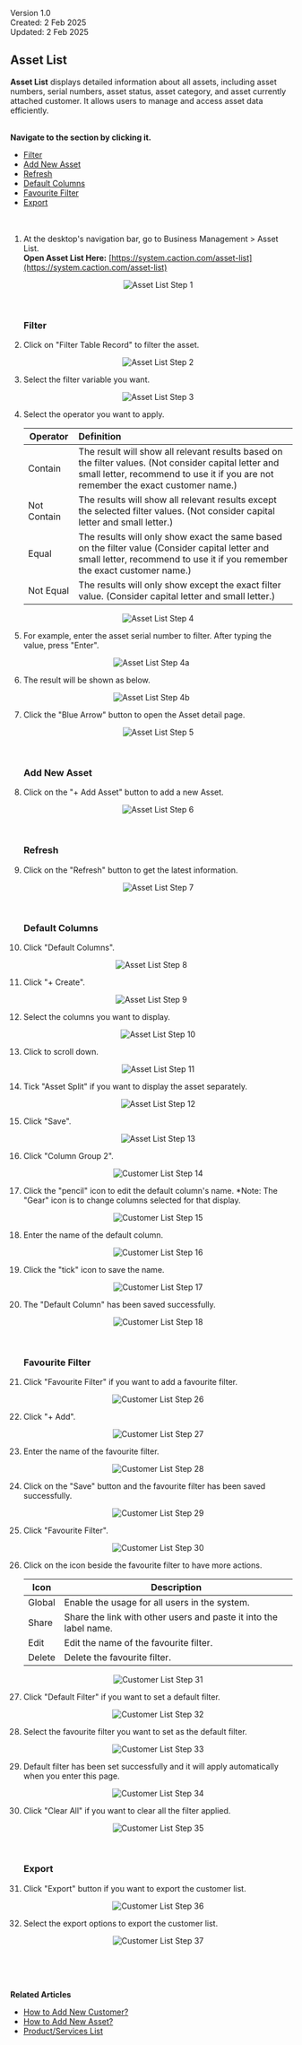 Version 1.0<br>
Created: 2 Feb 2025<br>
Updated: 2 Feb 2025<br>
## Asset List

**Asset List** displays detailed information about all assets, including asset numbers, serial numbers, asset status, asset category, and asset currently attached customer. It allows users to manage and access asset data efficiently.<br><br>

**Navigate to the section by clicking it.**<br>

- [Filter](#section1)<br>
- [Add New Asset](#section2)<br>
- [Refresh](#section3)<br>
- [Default Columns](#section4)<br>
- [Favourite Filter](#section5)<br>
- [Export](#section6)
<br><br><br>

1. At the desktop's navigation bar, go to Business Management > Asset List.<br>
   **Open Asset List Here:** [https://system.caction.com/asset-list](https://system.caction.com/asset-list)<br>

   <p align="center">
     <img src="img2/Asset_List_Step_1.png" alt="Asset List Step 1">
   </p>
   <br>

   <a id="section1"></a>

   ### Filter

2. Click on "Filter Table Record" to filter the asset.

   <p align="center">
     <img src="img2/Asset_List_Step_2.png" alt="Asset List Step 2">
   </p>
   
3. Select the filter variable you want.

   <p align="center">
     <img src="img2/Asset_List_Step_3.png" alt="Asset List Step 3">
   </p>
   
4. Select the operator you want to apply.

    | Operator | Definition | 
    |---------|:-----|
    | Contain | The result will show all relevant results based on the filter values. (Not consider capital letter and small letter, recommend to use it if you are not remember the exact customer name.) |
    | Not Contain | The results will show all relevant results except the selected filter values. (Not consider capital letter and small letter.)| 
    | Equal | The results will only show exact the same based on the filter value (Consider capital letter and small letter, recommend to use it if you remember the exact customer name.)| 
    | Not Equal | The results will only show except the exact filter value. (Consider capital letter and small letter.) 

   <p align="center">
     <img src="img2/Asset_List_Step_4.png" alt="Asset List Step 4">
   </p>

5. For example, enter the asset serial number to filter. After typing the value, press "Enter".

  <p align="center">
     <img src="img2/Asset_List_Step_4a.png" alt="Asset List Step 4a">
   </p>

6. The result will be shown as below.

  <p align="center">
     <img src="img2/Asset_List_Step_4b.png" alt="Asset List Step 4b">
   </p>

7. Click the "Blue Arrow" button to open the Asset detail page.

   <p align="center">
     <img src="img2/Asset_List_Step_5.png" alt="Asset List Step 5">
   </p>
   <br>

   <a id="section2"></a>

   ### Add New Asset
   
8. Click on the "+ Add Asset" button to add a new Asset.

   <p align="center">
     <img src="img2/Asset_List_Step_6.png" alt="Asset List Step 6">
   </p>
   
   <br>

   <a id="section3"></a>

   ### Refresh
   
9. Click on the "Refresh" button to get the latest information.

   <p align="center">
     <img src="img2/Asset_List_Step_7.png" alt="Asset List Step 7">
   </p>
   
   <br>

   <a id="section4"></a>

   ### Default Columns
   
10. Click "Default Columns".

   <p align="center">
     <img src="img2/Asset_List_Step_8.png" alt="Asset List Step 8">
   </p>

11. Click "+ Create".

   <p align="center">
     <img src="img2/Asset_List_Step_9.png" alt="Asset List Step 9">
   </p>

12. Select the columns you want to display.

    <p align="center">
      <img src="img2/Asset_List_Step_10.png" alt="Asset List Step 10">
    </p>

13. Click to scroll down.

    <p align="center">
      <img src="img2/Asset_List_Step_11.png" alt="Asset List Step 11">
    </p>

14. Tick "Asset Split" if you want to display the asset separately.

    <p align="center">
      <img src="img2/Asset_List_Step_12.png" alt="Asset List Step 12">
    </p>

15. Click "Save".

    <p align="center">
      <img src="img2/Asset_List_Step_13.png" alt="Asset List Step 13">
    </p>

16. Click "Column Group 2".

    <p align="center">
      <img src="img2/Asset_List_Step_14.png" alt="Customer List Step 14">
    </p>

17. Click the "pencil" icon to edit the default column's name.
    *Note: The "Gear" icon is to change columns selected for that display.
   
    <p align="center">
      <img src="img2/Customer_List_Step_15.png" alt="Customer List Step 15">
    </p>

18. Enter the name of the default column.

    <p align="center">
      <img src="img2/Customer_List_Step_16.png" alt="Customer List Step 16">
    </p>

19. Click the "tick" icon to save the name.

    <p align="center">
      <img src="img2/Customer_List_Step_17.png" alt="Customer List Step 17">
    </p>

20. The "Default Column" has been saved successfully.

    <p align="center">
      <img src="img2/Customer_List_Step_18.png" alt="Customer List Step 18">
    </p>
    <br>

    <a id="section5"></a>

    ### Favourite Filter
   
27. Click "Favourite Filter" if you want to add a favourite filter.

    <p align="center">
      <img src="img2/Customer_List_Step_26.png" alt="Customer List Step 26">
    </p>

28. Click "+ Add".

    <p align="center">
      <img src="img2/Customer_List_Step_27.png" alt="Customer List Step 27">
    </p>

29. Enter the name of the favourite filter.

    <p align="center">
      <img src="img2/Customer_List_Step_28.png" alt="Customer List Step 28">
    </p>

30. Click on the "Save" button and the favourite filter has been saved successfully.

    <p align="center">
      <img src="img2/Customer_List_Step_29.png" alt="Customer List Step 29">
    </p>

31. Click "Favourite Filter".

    <p align="center">
      <img src="img2/Customer_List_Step_30.png" alt="Customer List Step 30">
    </p>

32. Click on the icon beside the favourite filter to have more actions.

    | Icon | Description |
    |------|-------------|
    | Global | Enable the usage for all users in the system. |
    | Share | Share the link with other users and paste it into the label name. |
    | Edit | Edit the name of the favourite filter. |
    | Delete | Delete the favourite filter. |

    <p align="center">
       <img src="img2/Customer_List_Step_31.png" alt="Customer List Step 31">
    </p>

33. Click "Default Filter" if you want to set a default filter.

    <p align="center">
      <img src="img2/Customer_List_Step_32.png" alt="Customer List Step 32">
    </p>

34. Select the favourite filter you want to set as the default filter.

    <p align="center">
      <img src="img2/Customer_List_Step_33.png" alt="Customer List Step 33">
    </p>
 
35. Default filter has been set successfully and it will apply automatically when you enter this page.

    <p align="center">
      <img src="img2/Customer_List_Step_34.png" alt="Customer List Step 34">
    </p>
 
36. Click "Clear All" if you want to clear all the filter applied.

    <p align="center">
      <img src="img2/Customer_List_Step_35.png" alt="Customer List Step 35">
    </p>
    <br>

    <a id="section6"></a>

    ### Export
   
37. Click "Export" button if you want to export the customer list.

    <p align="center">
      <img src="img2/Customer_List_Step_36.png" alt="Customer List Step 36">
    </p>

38. Select the export options to export the customer list.

    <p align="center">
      <img src="img2/Customer_List_Step_37.png" alt="Customer List Step 37">
    </p>
<br><br><br>

**Related Articles**
- [How to Add New Customer?](Add_New_Customer.md)
- [How to Add New Asset?](How_to_Add_New_Asset.md)
- [Product/Services List](Product_Services_List.md)

<!-- [Link Text](https://support.caction.com/Customer_List.html) -->
